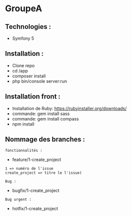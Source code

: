 # GroupeA

## Technologies :

* Symfony 5

## Installation :

* Clone repo
* cd /app
* composer install
* php bin/console server:run

## Installation front :

* Installation de Ruby: https://rubyinstaller.org/downloads/
* commande: gem install sass
* commande: gem install compass
* npm install

## Nommage des branches :

`fonctionnalités :`
* feature/1-create_project 

```
1 => numéro de l'issue 
create_project => titre le l'issue)
```

`Bug :`
* bugfix/1-create_project 


`Bug urgent :`
* hotfix/1-create_project 